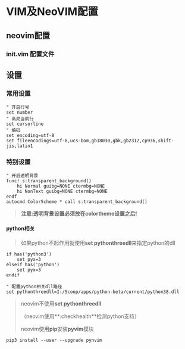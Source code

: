 # VIM及NeoVIM配置

## neovim配置

### init.vim 配置文件



## 设置

### 常用设置

```vimscript
" 开启行号
set number
" 高亮当前行
set cursorline
" 编码
set encoding=utf-8
set fileencodings=utf-8,ucs-bom,gb18030,gbk,gb2312,cp936,shift-jis,latin1
```

### 特别设置

```vimscript
" 开启透明背景                                                                                                    
func! s:transparent_background()
    hi Normal guibg=NONE ctermbg=NONE
    hi NonText guibg=NONE ctermbg=NONE
endf
autocmd ColorScheme * call s:transparent_background()

```

>**注意:透明背景设置必须放在colortheme设置之后!**



#### python相关

>如果python不起作用就使用**set pythonthreedll**来指定python的dll

```shell
if has('python3')
	set pyx=3
elseif has('python')
	set pyx=3
endif

" 配置python相关dll路径
set pythonthreedll=I:/Scoop/apps/python-beta/current/python38.dll
```

>neovim不使用**set pythonthreedll**
>
>（neovim使用**:checkhealth**检测python支持）
>
>neovim使用**pip**安装**pyvim**模块

```shell
pip3 install --user --upgrade pynvim
```


